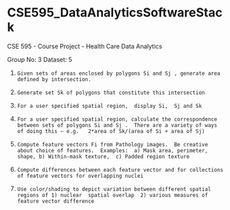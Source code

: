CSE595_DataAnalyticsSoftwareStack
=================================

CSE 595 - Course Project - Health Care Data Analytics

Group No: 3
Dataset: 5

1)     Given sets of areas enclosed by polygons Si and Sj , generate area defined by intersection.  

2)     Generate set Sk of polygons that constitute this intersection

3)     For a user specified spatial region,  display Si,  Sj and Sk

4)     For a user specified spatial region, calculate the correspondence between sets of polygons Si and Sj .  There are a variety of ways of doing this – e.g.   2*area of Sk/(area of Si + area of Sj)

5)     Compute feature vectors Fi from Pathology images.  Be creative about choice of features.  Examples:  a) Mask area, perimeter,  shape, b) Within-mask texture,  c) Padded region texture

6)     Compute differences between each feature vector and for collections of feature vectors for overlapping nuclei

7)     Use color/shading to depict variation between different spatial regions of 1) nuclear  spatial overlap  2) various measures of  feature vector difference 
